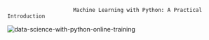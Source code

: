 
                         Machine Learning with Python: A Practical Introduction


   ![data-science-with-python-online-training](https://user-images.githubusercontent.com/64675035/163569390-131f79fa-54ec-48be-9ebe-e98d6d1abfcd.jpg)
